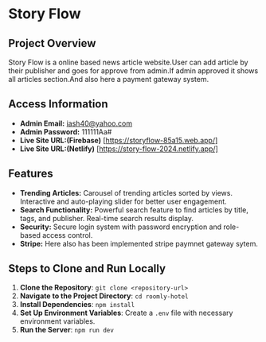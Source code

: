 # Story Flow

## Project Overview
Story Flow is a online based news article website.User can add article by their publisher and goes for approve from admin.If admin approved it shows all articles section.And also here a payment gateway system.

## Access Information

- **Admin Email:** iash40@yahoo.com
- **Admin Password:** 111111Aa#
- **Live Site URL:(Firebase)** [https://storyflow-85a15.web.app/]
- **Live Site URL:(Netlify)** [https://story-flow-2024.netlify.app/]


## Features

- **Trending Articles:** Carousel of trending articles sorted by views.
Interactive and auto-playing slider for better user engagement.
- **Search Functionality:** Powerful search feature to find articles by title, tags, and publisher.
Real-time search results display.
- **Security:** Secure login system with password encryption and role-based access control.
- **Stripe:** Here also has been implemented stripe paymnet gateway sytem.



## Steps to Clone and Run Locally

1. **Clone the Repository**: `git clone <repository-url>`
2. **Navigate to the Project Directory**: `cd roomly-hotel`
3. **Install Dependencies**: `npm install`
4. **Set Up Environment Variables**: Create a `.env` file with necessary environment variables.
5. **Run the Server**: `npm run dev`

